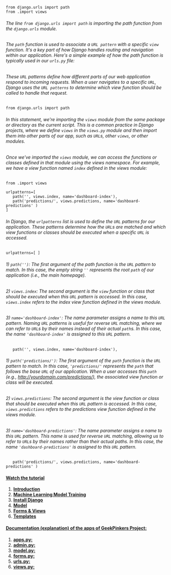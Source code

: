 ```python3
from django.urls import path
from .import views 
 ```

###### The line `from django.urls import path` is importing the path function from the `django.urls` module.

###### The `path` function is used to associate a `URL pattern` with a specific `view` function. It's a key part of how Django handles routing and navigation within our application. Here's a simple example of how the path function is typically used in our `urls.py` file:
 
###### These `URL` patterns define how different parts of our web application respond to incoming requests. When a user navigates to a specific `URL`, Django uses the `URL patterns` to determine which view function should be called to handle that request.

 ```python3
from django.urls import path
 ```
###### In this statement, we're importing the `views` module from the same package or directory as the current script. This is a common practice in Django projects, where we define `views` in the `views.py` module and then import them into other parts of our app, such as `URL`s, other `views`, or other modules.

###### Once we've imported the `views` module, we can access the functions or classes defined in that module using the views namespace. For example, we have a view function named `index` defined in the views module:

 ```python3
from .import views 
 ```

 ```python3
urlpatterns=[
    path('', views.index, name='dashboard-index'),
    path('predictions/', views.predictions, name='dashboard-predictions' )
]
 ```

###### In Django, the `urlpatterns` list is used to define the `URL` patterns for our application. These patterns determine how the `URL`s are matched and which view functions or classes should be executed when a specific `URL` is accessed. 
 ```python3
urlpatterns=[ ]
 ```

###### 1) `path('')`: The first argument of the path function is the `URL` pattern to match. In this case, the empty string `''` represents the root `path` of our application (i.e., the main homepage).

###### 2) `views.index`: The second argument is the `view` function or class that should be executed when this `URL` pattern is accessed. In this case, `views.index` refers to the index view function defined in the views module.

###### 3) `name='dashboard-index'`: The name parameter assigns a name to this `URL` pattern. Naming `URL` patterns is useful for reverse `URL` matching, where we can refer to `URL`s by their names instead of their actual `path`s. In this case, the name `'dashboard-index'` is assigned to this `URL` pattern.
 ```python3
    path('', views.index, name='dashboard-index'),
 ```

###### 1) `path('predictions/')`: The first argument of the `path` function is the `URL` pattern to match. In this case, `'predictions/'` represents the `path` that follows the base `URL` of our application. When a user accesses this `path` (e.g., http://yourdomain.com/predictions/), the associated view function or class will be executed.

###### 2) `views.predictions`: The second argument is the view function or class that should be executed when this `URL` pattern is accessed. In this case, `views.predictions` refers to the predictions view function defined in the views module.

###### 3) `name='dashboard-predictions'`: The name parameter assigns a name to this `URL` pattern. This name is used for reverse `URL` matching, allowing us to refer to `URL`s by their names rather than their actual paths. In this case, the name `'dashboard-predictions'` is assigned to this `URL` pattern.
 ```python3
    path('predictions/', views.predictions, name='dashboard-predictions' )
 ```


 
#### **[Watch the tutorial](https://www.youtube.com/playlist?list=PLoRaeB82EdK6ZIdpklyBUj7qWhvbVDCw- )**

1. **[Introduction](https://youtu.be/gWZf-mR1IgM?si=fY_5kUdOUs9xM73N)**
2. **[Machine Learning Model Training](https://youtu.be/QuVoz2bkssQ?si=b-WUsUxmE9KR2sZG)**
3. **[Install Django](https://youtu.be/VWdJOB6hOXU?si=dlXWnc6Jvl0usPsd)**
4. **[Model](https://youtu.be/xtHFkowf55o?si=mYHC5eh7-6wwdhVA)**
5. **[Forms & Views](https://youtu.be/zcGjaVg9iHk?si=otKmMDNqU6xGeCop)**
6. **[Templates](https://youtu.be/MxpcVszpVgc?si=wYy1lsKjOILYT3l0)**

#### **[Documentation (explanation) of the apps of GeekPinkers Project:](https://github.com/Khosiyat/GeekyPinkers/blob/main/README.md)**

1. **[apps.py:](https://github.com/Khosiyat/GeekyPinkers/blob/main/apps_document.md)**
2. **[admin.py:](https://github.com/Khosiyat/GeekyPinkers/blob/main/admin_document.md)**
3. **[model.py:](https://github.com/Khosiyat/GeekyPinkers/blob/main/model_document.md)**
4. **[forms.py:](https://github.com/Khosiyat/GeekyPinkers/blob/main/form_document.md)**
5. **[urls.py:](https://github.com/Khosiyat/GeekyPinkers/blob/main/urls_document.md)**
6. **[views.py:](https://github.com/Khosiyat/GeekyPinkers/blob/main/views_document.md)**
